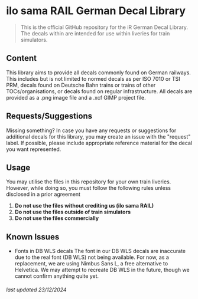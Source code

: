 # ilo sama RAIL German Decal Library
> This is the official GitHub repository for the iR German Decal Library. The decals within are intended for use within liveries for train simulators.

## Content
This library aims to provide all decals commonly found on German railways. This includes but is not limited to normed decals as per ISO 7010 or TSI PRM, decals found on Deutsche Bahn trains or trains of other TOCs/organisations, or decals found on regular infrastructure.
All decals are provided as a .png image file and a .xcf GIMP project file.

## Requests/Suggestions
Missing something? In case you have any requests or suggestions for additional decals for this library, you may create an issue with the "request" label. If possible, please include appropriate reference material for the decal you want represented.

## Usage
You may utilise the files in this repository for your own train liveries. However, while doing so, you must follow the following rules unless disclosed in a prior agreement
1. **Do not use the files without crediting us (ilo sama RAIL)**
2. **Do not use the files outside of train simulators**
3. **Do not use the files commercially**

## Known Issues
- Fonts in DB WLS decals
  The font in our DB WLS decals are inaccurate due to the real font (DB WLS) not being available. For now, as a replacement, we are using Nimbus Sans L, a free alternative to Helvetica. We may attempt to recreate DB WLS in the future, though we cannot confirm anything quite yet.

###### last updated 23/12/2024
